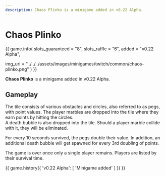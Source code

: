 ```yaml
---
description: Chaos Plinko is a minigame added in v0.22 Alpha.
---
```


# Chaos Plinko

{{ game.info(
  slots_guaranteed = "8",
  slots_raffle     = "6",
  added            = "v0.22 Alpha",
  
  img_url = "../../../assets/images/minigames/twitch/common/chaos-plinko.png"
) }}

**Chaos Plinko** is a minigame added in v0.22 Alpha.

## Gameplay

The tile consists of various obstacles and circles, also referred to as pegs, with point values. The player marbles are dropped into the tile where they earn points by hitting the circles.  
A death bubble is also dropped into the tile. Should a player marble collide with it, they will be eliminated.

For every 10 seconds survived, the pegs double their value. In addition, an additional death bubble will get spawned for every 3rd doubling of points.

The game is over once only a single player remains. Players are listed by their survival time.

{{ game.history({
    'v0.22 Alpha': [
        'Minigame added'
    ]
}) }}